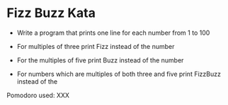 # Fizz Buzz Kata

* Write a program that prints one line for each number from 1 to 100

* For multiples of three print Fizz instead of the number

* For the multiples of five print Buzz instead of the number

* For numbers which are multiples of both three and five print FizzBuzz instead of the 

Pomodoro used: XXX
